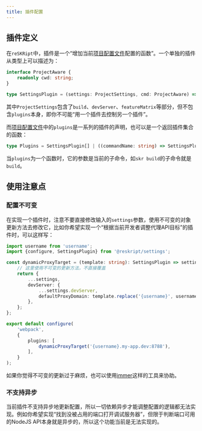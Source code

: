 ```yaml
---
title: 插件配置
---
```


## 插件定义

在`reSKRipt`中，插件是一个“增加当前[项目配置文件](../settings#配置文件路径)配置的函数”。一个单独的插件从类型上可以描述为：

```ts
interface ProjectAware {
    readonly cwd: string;
}

type SettingsPlugin = (settings: ProjectSettings, cmd: ProjectAware) => ProjectSettings;
```

其中`ProjectSettings`包含了`build`、`devServer`、`featureMatrix`等部分，但不包含`plugins`本身，即你不可能“用一个插件去控制另一个插件”。

而[项目配置文件](../settings#配置文件路径)中的`plugins`是一系列的插件的声明，也可以是一个返回插件集合的函数：

```ts
type Plugins = SettingsPlugin[] | ((commandName: string) => SettingsPlugin[]);
```

当`plugins`为一个函数时，它的参数是当前的子命令，如`skr build`的子命令就是`build`。

## 使用注意点

### 配置不可变

在实现一个插件时，注意不要直接修改输入的`settings`参数，使用不可变的对象更新方法去修改它，比如你希望实现一个“根据当前开发者调整代理API目标”的插件时，可以这样写：

```ts
import username from 'username';
import {configure, SettingsPlugin} from '@reskript/settings';

const dynamicProxyTarget = (template: string): SettingsPlugin => settings => {
    // 这里使用不可变的更新方法，不直接覆盖
    return {
        ...settings,
        devServer: {
            ...settings.devServer,
            defaultProxyDomain: template.replace('{username}', username.sync()),
        },
    };
};

export default configure(
    'webpack',
    {
        plugins: [
            dynamicProxyTarget('{username}.my-app.dev:8788'),
        ],
    }
);
```

如果你觉得不可变的更新过于麻烦，也可以使用[immer](https://github.com/immerjs/immer)这样的工具来协助。

### 不支持异步

当前插件不支持异步地更新配置，所以一切依赖异步才能调整配置的逻辑都无法实现。例如你希望实现“找到没被占用的端口打开调试服务器”，但限于判断端口可用的NodeJS API本身就是异步的，所以这个功能当前是无法实现的。
